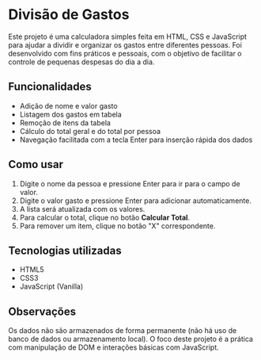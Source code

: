 # Divisão de Gastos

Este projeto é uma calculadora simples feita em HTML, CSS e JavaScript para ajudar a dividir e organizar os gastos entre diferentes pessoas. Foi desenvolvido com fins práticos e pessoais, com o objetivo de facilitar o controle de pequenas despesas do dia a dia.

## Funcionalidades

- Adição de nome e valor gasto
- Listagem dos gastos em tabela
- Remoção de itens da tabela
- Cálculo do total geral e do total por pessoa
- Navegação facilitada com a tecla Enter para inserção rápida dos dados

## Como usar

1. Digite o nome da pessoa e pressione Enter para ir para o campo de valor.
2. Digite o valor gasto e pressione Enter para adicionar automaticamente.
3. A lista será atualizada com os valores.
4. Para calcular o total, clique no botão **Calcular Total**.
5. Para remover um item, clique no botão "X" correspondente.

## Tecnologias utilizadas

- HTML5
- CSS3
- JavaScript (Vanilla)

## Observações

Os dados não são armazenados de forma permanente (não há uso de banco de dados ou armazenamento local). O foco deste projeto é a prática com manipulação de DOM e interações básicas com JavaScript.
